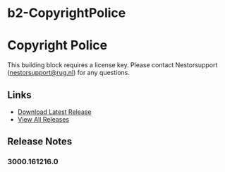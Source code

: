# b2-CopyrightPolice

# Copyright Police
This building block requires a license key. Please contact Nestorsupport (nestorsupport@rug.nl) for any questions.

## Links
- [Download Latest Release](https://github.com/rijksuniversiteit-groningen/b2-CopyrightPolice/releases/latest)
- [View All Releases](https://github.com/rijksuniversiteit-groningen/b2-CopyrightPolice/releases)

## Release Notes

### 3000.161216.0
